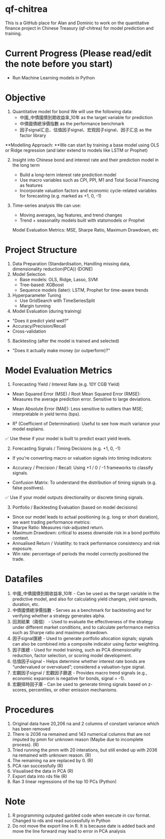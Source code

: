 # qf-chitrea
This is a GitHub place for Alan and Dominic to work on the quantitative finance project in Chinese Treasury (qf-chitrea) for model prediction and training. 

# Current Progress (Please read/edit the note before you start)
- Run Machine Learning models in Python

# Objective
1. Quantitative model for bond
   We will use the following data: 
   - 中國_中債國債到期收益率_10年 as the target variable for prediction
   - 中債國債總淨價指數 as the performance benchmark
   - 因子signal汇总、估值因子signal、宏观因子signal、因子汇总 as the factor library
  
**Modelling Approach:
**We can start by training a base model using OLS or Ridge regression (and later extend to models like LSTM or Prophet) 

2. Insight into Chinese bond and interest rate and their prediction model in the long term
   - Build a long-term interest rate prediction model
   - Use macro variables such as CPI, PPI, M1 and Total Social Financing as features
   - Incorporate valuation factors and economic cycle-related variables for forecasting (e.g. marked as +1, 0, -1)

3. Time-series analysis
   We can use:
   - Moving averages, lag features, and trend changes
   - Trend + seasonality models built with statsmodels or Prophet
  
   Model Evaluation Metrics:
   MSE, Sharpe Ratio, Maximum Drawdown, etc

# Project Structure
1. Data Preparation (Standardisation, Handling missing data, dimensionality reduction(PCA)) (DONE)
2. Model Selection
   - Base models: OLS, Ridge, Lasso, SVM
   - Tree-based: XGBoost
   - Sequence models (later): LSTM, Prophet for time-aware trends
3. Hyperparameter Tuning
   - Use GridSearch with TimeSeriesSplit
   - Margin tunning 
4. Model Evaluation (during training) 
  - "Does it predict yield well?" 
  - Accuracy/Precision/Recall 
  - Cross-validation
5. Backtesting (after the model is trained and selected) 
  - "Does it actually make money (or outperform)?" 
   
# Model Evaluation Metrics
 1. Forecasting Yield / Interest Rate (e.g. 10Y CGB Yield)

- Mean Squared Error (MSE) / Root Mean Squared Error (RMSE): Measures the average prediction error. Sensitive to large deviations.

- Mean Absolute Error (MAE): Less sensitive to outliers than MSE; interpretable in yield terms (bps).

- R² (Coefficient of Determination): Useful to see how much variance your model explains.

✅ Use these if your model is built to predict exact yield levels.

2. Forecasting Signals / Timing Decisions (e.g. +1, 0, -1)
- If you're converting macro or valuation signals into timing indicators:

- Accuracy / Precision / Recall: Using +1 / 0 / -1 frameworks to classify signals.

- Confusion Matrix: To understand the distribution of timing signals (e.g. false positives).

✅ Use if your model outputs directionality or discrete timing signals.

3. Portfolio / Backtesting Evaluation (based on model decisions)
- Since our model leads to actual positioning (e.g. long or short duration), we want trading performance metrics:
- Sharpe Ratio: Measures risk-adjusted return. 
- Maximum Drawdown: critical to assess downside risk in a bond portfolio context.
- Annualised Return / Volatility: to track performance consistency and risk exposure.
- Win rate: percentage of periods the model correctly positioned the trade.

# Datafiles
1. 中國_中債國債到期收益率_10年 - Can be used as the target variable in the predictive model, and also for calculating yield changes, yield spreads, duration, etc.
2. 中債國債總淨價指數 - Serves as a benchmark for backtesting and for verifying whether a strategy generates alpha.
3. 回測結果（兩個） - Used to evaluate the effectiveness of the strategy under different market conditions, and to calculate performance metrics such as Sharpe ratio and maximum drawdown.
4. 因子signal匯總 - Used to generate portfolio allocation signals; signals can also be combined into a composite indicator using factor weighting.
5. 因子匯總 - Used for model training, such as PCA dimensionality reduction, factor selection, or scoring model development.
6. 估值因子signal - Helps determine whether interest rate bonds are “undervalued or overvalued”; considered a valuation-type signal.
7. 宏觀因子signal / 宏觀因子篩選 - Provides macro trend signals (e.g., economic expansion is negative for bonds, signal = -1).
8. 宏觀择時因子庫 - Can be used to generate timing signals based on z-scores, percentiles, or other emission mechanisms.


# Procedures
1. Original data have 20,206 na and 2 columns of  constant variance which has been removed
2. There is 2036 na remained amd 143 numerical columns that are not imputed by pmm for unknown reason (Maybe due to incomplete process). (R)
4. Tried running the pmm with 20 interations, but still ended up with 2036 na remained with unknown reason. (R)
5. The remaining na are replaced by 0. (R) 
6. PCA ran successfully (R)
7. Visualised the data in PCA (R)
8. Export data into rds file (R)
9. Ran 3 linear regressions of the top 10 PCs (Python)

# Note
1. R programming outputed garbled code when execute in csv format. Changed to rds and read successfully in Python
2. Do not move the export line in R. It is because date is added back and move the line forward may lead to error in PCA analysis

